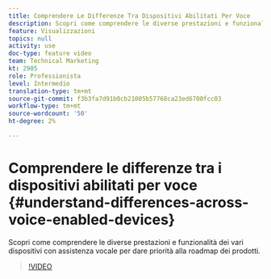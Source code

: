 ```yaml
---
title: Comprendere Le Differenze Tra Dispositivi Abilitati Per Voce
description: Scopri come comprendere le diverse prestazioni e funzionalità dei vari dispositivi con assistenza vocale per dare priorità alla roadmap dei prodotti.
feature: Visualizzazioni
topics: null
activity: use
doc-type: feature video
team: Technical Marketing
kt: 2905
role: Professionista
level: Intermedio
translation-type: tm+mt
source-git-commit: f3b3fa7d91b0cb21005b57768ca23ed6700fcc03
workflow-type: tm+mt
source-wordcount: '50'
ht-degree: 2%

---
```



# Comprendere le differenze tra i dispositivi abilitati per voce {#understand-differences-across-voice-enabled-devices}

Scopri come comprendere le diverse prestazioni e funzionalità dei vari dispositivi con assistenza vocale per dare priorità alla roadmap dei prodotti.

>[!VIDEO](https://video.tv.adobe.com/v/27225/?quality=9)

